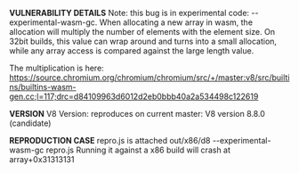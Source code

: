 <b>VULNERABILITY DETAILS</b>
Note: this bug is in experimental code: --experimental-wasm-gc.
When allocating a new array in wasm, the allocation will multiply the number of elements with the element size.
On 32bit builds, this value can wrap around and turns into a small allocation, while any array access is compared against the large length value.

The multiplication is here:
https://source.chromium.org/chromium/chromium/src/+/master:v8/src/builtins/builtins-wasm-gen.cc;l=117;drc=d84109963d6012d2eb0bbb40a2a534498c122619

<b>VERSION</b>
V8 Version: reproduces on current master: V8 version 8.8.0 (candidate)

<b>REPRODUCTION CASE</b>
repro.js is attached
out/x86/d8 --experimental-wasm-gc repro.js
Running it against a x86 build will crash at array+0x31313131